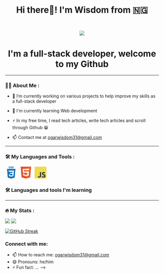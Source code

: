 <div align="center">
  <h1> Hi there👋! I'm Wisdom from 🇳🇬</h1>
  <br>
 
  ![](https://komarev.com/ghpvc/?username=wisdomoagre&style=for-the-badge)
  <h1> I'm a full-stack developer, welcome to my Github</h1>
</div>

---

### 👨‍💻 About Me :

- :telescope: I’m currently working on various projects to help improve my skills as a full-stack developer

- :seedling: I'm currently learning Web development

- :zap: In my free time, I read tech articles, write tech articles and scroll through Github 😁

- :mailbox: Contact me at ogarwisdom31@gmail.com

---

### 🛠️ My Languages and Tools :
<div>
  <img src="https://github.com/devicons/devicon/blob/master/icons/css3/css3-plain-wordmark.svg"  title="CSS3" alt="CSS" width="40" height="40"/>&nbsp;
  <img src="https://github.com/devicons/devicon/blob/master/icons/html5/html5-original.svg" title="HTML5" alt="HTML" width="40" height="40"/>&nbsp;
  <img src="https://github.com/devicons/devicon/blob/master/icons/javascript/javascript-original.svg" title="JavaScript" alt="JavaScript" width="40" height="40"/>&nbsp;

</div>

### 🛠️ Languages and tools I'm learning



---

### :fire: My Stats :

<p align="flex-start">
  <img src="http://github-profile-summary-cards.vercel.app/api/cards/repos-per-language?username=wisdomoagre&theme=github_dark" width=345>
  <img src="http://github-profile-summary-cards.vercel.app/api/cards/stats?username=wisdomoagre&theme=github_dark" width=345>
</p>

[![GitHub Streak](http://github-readme-streak-stats.herokuapp.com?user=dovidmoishe&theme=highcontrast&hide_border=true&border_radius=8)](https://git.io/streak-stats)
<h3 align="left">Connect with me:</h3>

- 📫 How to reach me: ogarwisdom31@gmail.com
- 😄 Pronouns: he/him
- ⚡ Fun fact: ...
-->
